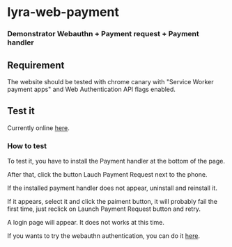 # lyra-web-payment

### Demonstrator Webauthn + Payment request + Payment handler

## Requirement
The website should be tested with chrome canary with "Service Worker payment apps" and Web Authentication API flags enabled.

## Test it
Currently online [here](https://test-payment-handler.appspot.com/).


### How to test
To test it, you have to install the Payment handler at the bottom of the page.

After that, click the button Lauch Payment Request next to the phone.

If the installed payment handler does not appear, uninstall and reinstall it.

If it appears, select it and click the paiment button, it will probably fail the first time, just reclick on Launch Payment Request button and retry.

A login page will appear. It does not works at this time.

If you wants to try the webauthn authentication, you can do it [here](https://test-payment-handler.appspot.com/pages/authentication.html).